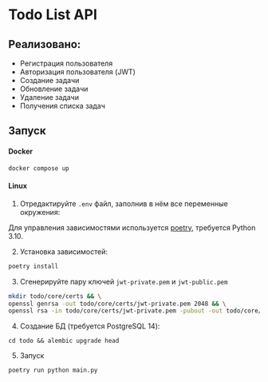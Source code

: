 # Todo List API



## Реализовано:
- Регистрация пользователя
- Авторизация пользователя (JWT)
- Создание задачи
- Обновление задачи
- Удаление задачи
- Получения списка задач


## Запуск

#### Docker

```
docker compose up
```

#### Linux

1) Отредактируйте `.env` файл, заполнив в нём все переменные окружения:

Для управления зависимостями используется [poetry](https://python-poetry.org/),
требуется Python 3.10.

2) Установка зависимостей:

```bash
poetry install
```

3) Сгенерируйте пару ключей `jwt-private.pem` и `jwt-public.pem`
```bash
mkdir todo/core/certs && \
openssl genrsa -out todo/core/certs/jwt-private.pem 2048 && \
openssl rsa -in todo/core/certs/jwt-private.pem -pubout -out todo/core/certs/jwt-public.pem
```

4) Создание БД (требуется PostgreSQL 14):
```
cd todo && alembic upgrade head
```

5) Запуск
```
poetry run python main.py
```